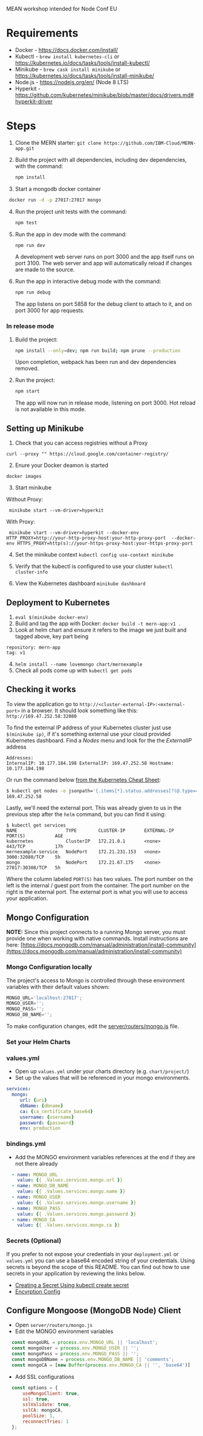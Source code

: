 MEAN workshop intended for Node Conf EU

# Requirements
- Docker - https://docs.docker.com/install/
- Kubectl - `brew install kubernetes-cli` or https://kubernetes.io/docs/tasks/tools/install-kubectl/
- Minikube - `brew cask install minikube` or https://kubernetes.io/docs/tasks/tools/install-minikube/
- Node.js - https://nodejs.org/en/ (Node 8 LTS)
- Hyperkit - https://github.com/kubernetes/minikube/blob/master/docs/drivers.md#hyperkit-driver


# Steps

1. Clone the MERN starter: `git clone https://github.com/IBM-Cloud/MERN-app.git`
2. Build the project with all dependencies, including dev dependencies, with the command:

    ```bash
    npm install
    ```

3. Start a mongodb docker container

  ```bash
   docker run -d -p 27017:27017 mongo
  ```

4. Run the project unit tests with the command:

    ```bash
    npm test
    ```

5. Run the app in dev mode with the command:

    ```bash
    npm run dev
    ```

    A development web server runs on port 3000 and the app itself runs on port 3100. The web server and app will automatically reload if changes are made to the source.

6. Run the app in interactive debug mode with the command:

    ```bash
    npm run debug
    ```

    The app listens on port 5858 for the debug client to attach to it, and on port 3000 for app requests.

### In release mode

1. Build the project:

    ```bash
    npm install --only=dev; npm run build; npm prune --production
    ```

    Upon completion, webpack has been run and dev dependencies removed.

2. Run the project:

    ```bash
    npm start
    ```

    The app will now run in release mode, listening on port 3000. Hot reload is not available in this mode.

## Setting up Minikube

1. Check that you can access registries without a Proxy

`curl --proxy "" https://cloud.google.com/container-registry/`

2. Enure your Docker deamon is started

`docker images`

3. Start minikube

 Without Proxy:
  ```
   minikube start --vm-driver=hyperkit
  ```

With Proxy:
  ```
   minikube start --vm-driver=hyperkit --docker-env HTTP_PROXY=http://your-http-proxy-host:your-http-proxy-port  --docker-env HTTPS_PROXY=http(s)://your-https-proxy-host:your-https-proxy-port
  ```

4. Set the minikube context
`kubectl config use-context minikube`

5. Verify that the kubectl is configured to use your cluster
`kubectl cluster-info`

6. View the Kubernetes dashboard
`minikube dashboard`

## Deployment to Kubernetes

1) `eval $(minikube docker-env)`
2) Build and tag the app with Docker: `docker build -t mern-app:v1 .`
3) Look at helm chart and ensure it refers to the image we just built and tagged above, key part being
```
repository: mern-app
tag: v1
```
4) `helm install --name lovemongo chart/mernexample`
5) Check all pods come up with `kubectl get pods`

## Checking it works
To view the application go to `http://<cluster-external-IP>:<external-port>` in a browser. It should look something like this: `http://169.47.252.58:32080`

To find the external IP address of your Kubernetes cluster just use `$(minikube ip)`, if it's something external use your cloud provided Kubernetes dashboard. Find a _Nodes_ menu and look for the the _ExternalIP_ address

   ```
   Addresses:
   InternalIP: 10.177.184.198 ExternalIP: 169.47.252.58 Hostname: 10.177.184.198
   ```

Or run the command below [from the Kubernetes Cheat Sheet](https://kubernetes.io/docs/reference/kubectl/cheatsheet/#viewing-finding-resources):

   ```bash
   $ kubectl get nodes -o jsonpath='{.items[*].status.addresses[?(@.type=="ExternalIP")].address}'
   169.47.252.58
   ```

Lastly, we'll need the external port. This was already given to us in the previous step after the `helm` command, but you can find it using:

```
$ kubectl get services
NAME                  TYPE        CLUSTER-IP       EXTERNAL-IP   PORT(S)           AGE
kubernetes            ClusterIP   172.21.0.1       <none>        443/TCP           17h
mernexample-service   NodePort    172.21.231.153   <none>        3000:32080/TCP    5h
mongo                 NodePort    172.21.67.175    <none>        27017:30308/TCP   5h
```

Where the column labeled `PORT(S)` has two values. The port number on the left is the internal / guest port from the container. The port number on the right is the external port. The external port is what you will use to access your application.


## Mongo Configuration

**NOTE:** Since this project connects to a running Mongo server, you must provide one when working with native commands. Install instructions are here: [https://docs.mongodb.com/manual/administration/install-community](https://docs.mongodb.com/manual/administration/install-community)

### Mongo Configuration locally

The project's access to Mongo is controlled through these environment variables with their default values shown:

```javascript
MONGO_URL='localhost:27017';
MONGO_USER='';
MONGO_PASS='';
MONGO_DB_NAME='';
```

To make configuration changes, edit the [server/routers/mongo.js](server/routers/mongo.js) file.

### Set your Helm Charts

### values.yml

* Open up `values.yml` under your charts directory (e.g. `chart/project/`)
* Set up the values that will be referenced in your mongo environments.

```yaml
services:
  mongo:
     url: {uri}
     dbName: {dbname}
     ca: {ca_certificate_base64}
     username: {username}
     password: {password}
     env: production
```
### bindings.yml

* Add the MONGO environment variables references at the end if they are not there already

```yaml
  - name: MONGO_URL
    value: {{ .Values.services.mongo.url }}
  - name: MONGO_DB_NAME
    value: {{ .Values.services.mongo.name }}
  - name: MONGO_USER
    value: {{ .Values.services.mongo.username }}
  - name: MONGO_PASS
    value: {{ .Values.services.mongo.password }}
  - name: MONGO_CA
    value: {{ .Values.services.mongo.ca }}
```

### Secrets (Optional)

If you prefer to not expose your credentials in your `deployment.yml` or `values.yml` you can use a base64 encoded string of your credentials. Using secrets is beyond the scope of this
README. You can find out how to use secrets in your application by reviewing the links below.

* [Creating a Secret Using kubectl create secret](https://kubernetes.io/docs/concepts/configuration/secret/#creating-your-own-secrets)
* [Encyrption Config](https://kubernetes.io/docs/tasks/administer-cluster/encrypt-data/)


## Configure Mongoose (MongoDB Node) Client

* Open  `server/routers/mongo.js`
* Edit the MONGO environment variables

```js
  const mongoURL = process.env.MONGO_URL || 'localhost';
  const mongoUser = process.env.MONGO_USER || '';
  const mongoPass = process.env.MONGO_PASS || '';
  const mongoDBName = process.env.MONGO_DB_NAME || 'comments';
  const mongoCA = [new Buffer(process.env.MONGO_CA || '', 'base64')]
```

* Add SSL configurations

```js
  const options = {
      useMongoClient: true,
      ssl: true,
      sslValidate: true,
      sslCA: mongoCA,
      poolSize: 1,
      reconnectTries: 1
  };
```

